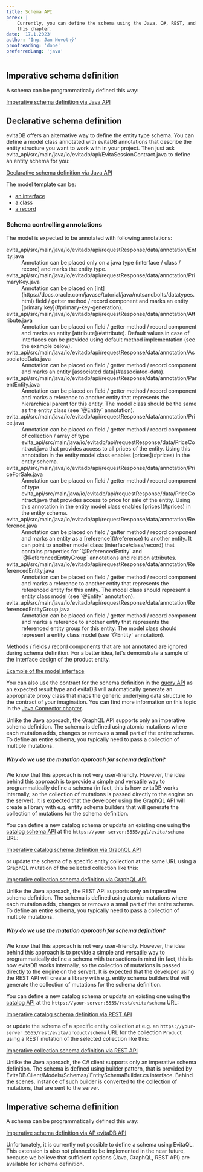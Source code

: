 ```yaml
---
title: Schema API
perex: |
    Currently, you can define the schema using the Java, C#, REST, and GraphQL APIs. All three approaches are covered in
    this chapter.
date: '17.1.2023'
author: 'Ing. Jan Novotný'
proofreading: 'done'
preferredLang: 'java'
---
```


<LanguageSpecific to="java">

## Imperative schema definition

A schema can be programmatically defined this way:

<SourceCodeTabs requires="/documentation/user/en/get-started/example/complete-startup.java,/documentation/user/en/get-started/example/define-test-catalog.java" langSpecificTabOnly local>

[Imperative schema definition via Java API](/documentation/user/en/use/api/example/imperative-schema-definition.java)
</SourceCodeTabs>

## Declarative schema definition

evitaDB offers an alternative way to define the entity type schema. You can define a model class annotated with evitaDB
annotations that describe the entity structure you want to work with in your project. Then just ask
<SourceClass>evita_api/src/main/java/io/evitadb/api/EvitaSessionContract.java</SourceClass> to define an entity schema
for you:

<SourceCodeTabs requires="/documentation/user/en/use/api/example/declarative-model-example.java,/documentation/user/en/get-started/example/define-test-catalog.java" local>

[Declarative schema definition via Java API](/documentation/user/en/use/api/example/declarative-schema-definition.java)
</SourceCodeTabs>

The model template can be:

- [an interface](https://www.baeldung.com/java-interfaces)
- [a class](https://www.baeldung.com/java-pojo-class)
- [a record](https://www.baeldung.com/java-record-keyword)

### Schema controlling annotations

The model is expected to be annotated with following annotations:

<dl>
    <dt><SourceClass>evita_api/src/main/java/io/evitadb/api/requestResponse/data/annotation/Entity.java</SourceClass></dt>
    <dd>
        Annotation can be placed only on a java type (interface / class / record) and marks the entity type.
    </dd>
    <dt><SourceClass>evita_api/src/main/java/io/evitadb/api/requestResponse/data/annotation/PrimaryKey.java</SourceClass></dt>
    <dd>
        Annotation can be placed on [int](https://docs.oracle.com/javase/tutorial/java/nutsandbolts/datatypes.html)
        field / getter method / record component and marks an entity [primary key](#primary-key-generation).
    </dd>
    <dt><SourceClass>evita_api/src/main/java/io/evitadb/api/requestResponse/data/annotation/Attribute.java</SourceClass></dt>
    <dd>
        Annotation can be placed on field / getter method / record component and marks an entity [attribute](#attribute).
        Default values in case of interfaces can be provided using default method implementation (see the example
        below).
    </dd>
    <dt><SourceClass>evita_api/src/main/java/io/evitadb/api/requestResponse/data/annotation/AssociatedData.java</SourceClass></dt>
    <dd>
        Annotation can be placed on field / getter method / record component and marks an entity
        [associated data](#associated-data).
    </dd>
    <dt><SourceClass>evita_api/src/main/java/io/evitadb/api/requestResponse/data/annotation/ParentEntity.java</SourceClass></dt>
    <dd>
        Annotation can be placed on field / getter method / record component and marks a reference to another entity
        that represents the hierarchical parent for this entity. The model class should be the same as the entity class
        (see `@Entity` annotation).
    </dd>
    <dt><SourceClass>evita_api/src/main/java/io/evitadb/api/requestResponse/data/annotation/Price.java</SourceClass></dt>
    <dd>
        Annotation can be placed on field / getter method / record component of collection / array of type
        <SourceClass>evita_api/src/main/java/io/evitadb/api/requestResponse/data/PriceContract.java</SourceClass>
        that provides access to all prices of the entity. Using this annotation in the entity model class enables
        [prices](#prices) in the entity schema.
    </dd>
    <dt><SourceClass>evita_api/src/main/java/io/evitadb/api/requestResponse/data/annotation/PriceForSale.java</SourceClass></dt>
    <dd>
        Annotation can be placed on field / getter method / record component of type
        <SourceClass>evita_api/src/main/java/io/evitadb/api/requestResponse/data/PriceContract.java</SourceClass>
        that provides access to price for sale of the entity. Using this annotation in the entity model class enables
        [prices](#prices) in the entity schema.
    </dd>
    <dt><SourceClass>evita_api/src/main/java/io/evitadb/api/requestResponse/data/annotation/Reference.java</SourceClass></dt>
    <dd>
        Annotation can be placed on field / getter method / record component and marks an entity as a
        [reference](#reference) to another entity. It can point to another model class (interface/class/record)
        that contains properties for `@ReferencedEntity` and `@ReferencedEntityGroup` annotations and relation
        attributes.
    </dd>
    <dt><SourceClass>evita_api/src/main/java/io/evitadb/api/requestResponse/data/annotation/ReferencedEntity.java</SourceClass></dt>
    <dd>
        Annotation can be placed on field / getter method / record component and marks a reference to another entity
        that represents the referenced entity for this entity. The model class should represent a entity class model
        (see `@Entity` annotation).
    </dd>
    <dt><SourceClass>evita_api/src/main/java/io/evitadb/api/requestResponse/data/annotation/ReferencedEntityGroup.java</SourceClass></dt>
    <dd>
        Annotation can be placed on field / getter method / record component and marks a reference to another entity
        that represents the referenced entity group for this entity. The model class should represent a entity class
        model (see `@Entity` annotation).
    </dd>
</dl>

Methods / fields / record components that are not annotated are ignored during schema definition. For a better idea,
let's demonstrate a sample of the interface design of the product entity.

<SourceCodeTabs requires="/documentation/user/en/get-started/example/complete-startup.java" local>

[Example of the model interface](/documentation/user/en/use/api/example/declarative-model-example.java)

</SourceCodeTabs>

<Note type="info">

You can also use the contract for the schema definition in the [query API](./query-data.md) as an expected result type
and evitaDB will automatically generate an appropriate proxy class that maps the generic underlying data structure
to the contract of your imagination. You can find more information on this topic in
the [Java Connector chapter](../connectors/java.md#custom-contracts).

</Note>

</LanguageSpecific>

<LanguageSpecific to="graphql">

Unlike the Java approach, the GraphQL API supports only an imperative schema definition. The schema is defined using
atomic mutations where each mutation adds, changes or removes a small part of the entire schema. To define an entire schema,
you typically need to pass a collection of multiple mutations.

<Note type="question">

<NoteTitle toggles="true">

##### Why do we use the mutation approach for schema definition?
</NoteTitle>

We know that this approach is not very user-friendly. However, the idea behind this approach is to provide a simple and versatile
way to programmatically define a schema (in fact, this is how evitaDB works internally,
so the collection of mutations is passed directly to the engine on the server). It is expected that the developer
using the GraphQL API will create a library with e.g. entity schema builders that will generate the collection of mutations for
the schema definition.

</Note>

You can define a new catalog schema or update an existing one using the
[catalog schema API](/documentation/user/en/use/connectors/graphql.md#graphql-api-instances)
at the `https://your-server:5555/gql/evita/schema` URL:

<SourceCodeTabs requires="/documentation/user/en/get-started/example/complete-startup.java,/documentation/user/en/get-started/example/define-test-catalog.java" langSpecificTabOnly local>

[Imperative catalog schema definition via GraphQL API](/documentation/user/en/use/api/example/imperative-catalog-schema-definition.graphql)
</SourceCodeTabs>

or update the schema of a specific entity collection at the same URL using a GraphQL mutation of the selected collection like this:

<SourceCodeTabs requires="/documentation/user/en/get-started/example/complete-startup.java,/documentation/user/en/get-started/example/define-test-catalog.java" langSpecificTabOnly local>

[Imperative collection schema definition via GraphQL API](/documentation/user/en/use/api/example/imperative-collection-schema-definition.graphql)
</SourceCodeTabs>

</LanguageSpecific>

<LanguageSpecific to="rest">

Unlike the Java approach, the REST API supports only an imperative schema definition. The schema is defined using
atomic mutations where each mutation adds, changes or removes a small part of the entire schema. To define an entire schema,
you typically need to pass a collection of multiple mutations.

<Note type="question">

<NoteTitle toggles="true">

##### Why do we use the mutation approach for schema definition?
</NoteTitle>

We know that this approach is not very user-friendly. However, the idea behind this approach is to provide a simple and versatile
way to programmatically define a schema with transactions in mind (in fact, this is how evitaDB works internally,
so the collection of mutations is passed directly to the engine on the server). It is expected that the developer
using the REST API will create a library with e.g. entity schema builders that will generate the collection of mutations for
the schema definition.

</Note>

You can define a new catalog schema or update an existing one using the
[catalog API](/documentation/user/en/use/connectors/rest.md#rest-api-instances)
at the `https://your-server:5555/rest/evita/schema` URL:

<SourceCodeTabs requires="/documentation/user/en/get-started/example/complete-startup.java,/documentation/user/en/get-started/example/define-test-catalog.java" langSpecificTabOnly local>

[Imperative catalog schema definition via REST API](/documentation/user/en/use/api/example/imperative-catalog-schema-definition.rest)
</SourceCodeTabs>

or update the schema of a specific entity collection at e.g. an `https://your-server:5555/rest/evita/product/schema` URL
for the collection `Product` using a REST mutation of the selected collection like this:

<SourceCodeTabs requires="/documentation/user/en/get-started/example/complete-startup.java,/documentation/user/en/get-started/example/define-test-catalog.java" langSpecificTabOnly local>

[Imperative collection schema definition via REST API](/documentation/user/en/use/api/example/imperative-collection-schema-definition.rest)
</SourceCodeTabs>

</LanguageSpecific>

<LanguageSpecific to="csharp">

Unlike the Java approach, the C# client supports only an imperative schema definition.
The schema is defined using builder pattern, that is provided by <SourceClass>EvitaDB.Client/Models/Schemas/IEntitySchemaBuilder.cs</SourceClass> interface.
Behind the scenes, instance of such builder is converted to the collection of mutations, that are sent to the server.

## Imperative schema definition

A schema can be programmatically defined this way:

<SourceCodeTabs requires="/documentation/user/en/get-started/example/complete-startup.java,/documentation/user/en/get-started/example/define-test-catalog.java" langSpecificTabOnly local>

[Imperative schema definition via AP evitaDB API](/documentation/user/en/use/api/example/imperative-schema-definition.cs)
</SourceCodeTabs>

</LanguageSpecific>

<LanguageSpecific to="evitaql">
Unfortunately, it is currently not possible to define a schema using EvitaQL. This extension is also not planned to be
implemented in the near future, because we believe that sufficient options (Java, GraphQL, REST API) are available
for schema definition.
</LanguageSpecific>
